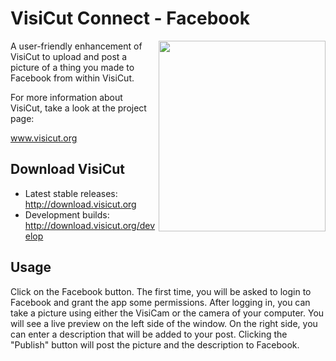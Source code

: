 VisiCut Connect - Facebook
=======

<img src="https://cloud.githubusercontent.com/assets/7680318/6001719/e210576a-aaec-11e4-866a-ce54799dea1b.png" width="267px"
 height="305px" alt="" title="VisiCut Connect" align="right" />

A user-friendly enhancement of VisiCut to upload and post a picture of a thing you made to Facebook from within VisiCut.

For more information about VisiCut, take a look at the project page:

www.visicut.org

Download VisiCut
--------
* Latest stable releases: http://download.visicut.org
* Development builds: http://download.visicut.org/develop


Usage
--------

Click on the Facebook button. The first time, you will be asked to login to Facebook and grant the app some permissions.
After logging in, you can take a picture using either the VisiCam or the camera of your computer. You will see a live preview on the left side of the window. On the right side, you can enter a description that will be added to your post. Clicking the "Publish" button will post the picture and the description to Facebook.
